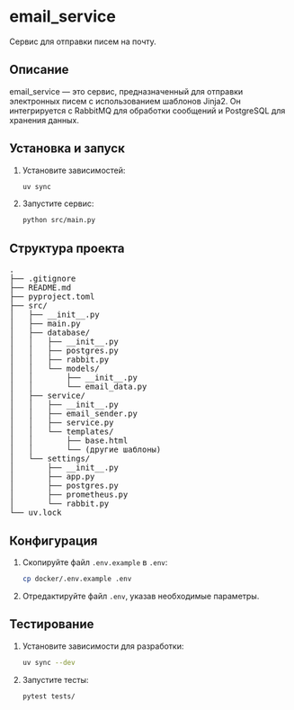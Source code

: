 # email_service

Сервис для отправки писем на почту.

## Описание
email_service — это сервис, предназначенный для отправки электронных писем с использованием шаблонов Jinja2. 
Он интегрируется с RabbitMQ для обработки сообщений и PostgreSQL для хранения данных.

## Установка и запуск
1. Установите зависимостей:
   ```bash
   uv sync
   ```

2. Запустите сервис:
   ```bash
   python src/main.py
   ```

## Структура проекта
<pre>
.
├── .gitignore
├── README.md
├── pyproject.toml
├── src/
│   ├── __init__.py
│   ├── main.py
│   ├── database/
│   │   ├── __init__.py
│   │   ├── postgres.py
│   │   ├── rabbit.py
│   │   └── models/
│   │       ├── __init__.py
│   │       └── email_data.py
│   ├── service/
│   │   ├── __init__.py
│   │   ├── email_sender.py
│   │   ├── service.py
│   │   └── templates/
│   │       ├── base.html
│   │       └── (другие шаблоны)
│   └── settings/
│       ├── __init__.py
│       ├── app.py
│       ├── postgres.py
│       ├── prometheus.py
│       └── rabbit.py
└── uv.lock
</pre>


## Конфигурация
1. Скопируйте файл `.env.example` в `.env`:
   ```bash
   cp docker/.env.example .env
   ```
2. Отредактируйте файл `.env`, указав необходимые параметры.

## Тестирование
1. Установите зависимости для разработки:
   ```bash
   uv sync --dev
   ```
2. Запустите тесты:
   ```bash
   pytest tests/
   ```
